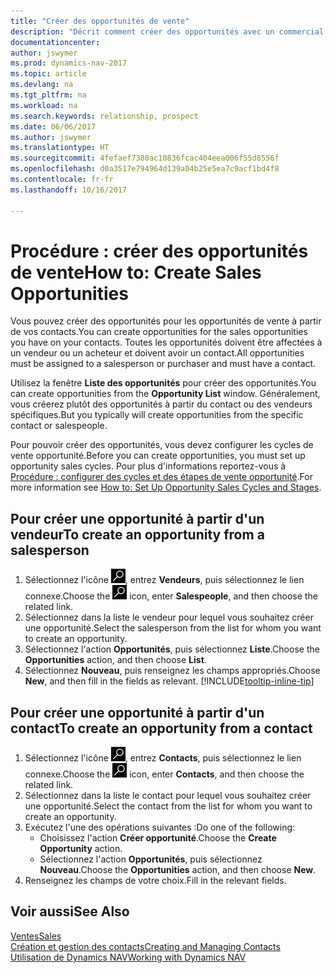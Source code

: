 ```yaml
---
title: "Créer des opportunités de vente"
description: "Décrit comment créer des opportunités avec un commercial ou un contact dans Dynamics NAV."
documentationcenter: 
author: jswymer
ms.prod: dynamics-nav-2017
ms.topic: article
ms.devlang: na
ms.tgt_pltfrm: na
ms.workload: na
ms.search.keywords: relationship, prospect
ms.date: 06/06/2017
ms.author: jswymer
ms.translationtype: HT
ms.sourcegitcommit: 4fefaef7380ac10836fcac404eea006f55d8556f
ms.openlocfilehash: d0a3517e794964d139a04b25e5ea7c9acf1bd4f8
ms.contentlocale: fr-fr
ms.lasthandoff: 10/16/2017

---
```

# <a name="how-to-create-sales-opportunities"></a><span data-ttu-id="91804-103">Procédure : créer des opportunités de vente</span><span class="sxs-lookup"><span data-stu-id="91804-103">How to: Create Sales Opportunities</span></span>
<span data-ttu-id="91804-104">Vous pouvez créer des opportunités pour les opportunités de vente à partir de vos contacts.</span><span class="sxs-lookup"><span data-stu-id="91804-104">You can create opportunities for the sales opportunities you have on your contacts.</span></span> <span data-ttu-id="91804-105">Toutes les opportunités doivent être affectées à un vendeur ou un acheteur et doivent avoir un contact.</span><span class="sxs-lookup"><span data-stu-id="91804-105">All opportunities must be assigned to a salesperson or purchaser and must have a contact.</span></span>

<span data-ttu-id="91804-106">Utilisez la fenêtre **Liste des opportunités** pour créer des opportunités.</span><span class="sxs-lookup"><span data-stu-id="91804-106">You can create opportunities from the **Opportunity List** window.</span></span> <span data-ttu-id="91804-107">Généralement, vous créerez plutôt des opportunités à partir du contact ou des vendeurs spécifiques.</span><span class="sxs-lookup"><span data-stu-id="91804-107">But you typically will create opportunities from the specific contact or salespeople.</span></span>

<span data-ttu-id="91804-108">Pour pouvoir créer des opportunités, vous devez configurer les cycles de vente opportunité.</span><span class="sxs-lookup"><span data-stu-id="91804-108">Before you can create opportunities, you must set up opportunity sales cycles.</span></span> <span data-ttu-id="91804-109">Pour plus d'informations reportez-vous à [Procédure : configurer des cycles et des étapes de vente opportunité](marketing-how-setup-opportunity-sales-cycles-stages.md).</span><span class="sxs-lookup"><span data-stu-id="91804-109">For more information see [How to: Set Up Opportunity Sales Cycles and Stages](marketing-how-setup-opportunity-sales-cycles-stages.md).</span></span>

## <a name="to-create-an-opportunity-from-a-salesperson"></a><span data-ttu-id="91804-110">Pour créer une opportunité à partir d'un vendeur</span><span class="sxs-lookup"><span data-stu-id="91804-110">To create an opportunity from a salesperson</span></span>
1. <span data-ttu-id="91804-111">Sélectionnez l'icône ![Page ou état pour la recherche](media/ui-search/search_small.png "Page ou état pour la recherche"), entrez **Vendeurs**, puis sélectionnez le lien connexe.</span><span class="sxs-lookup"><span data-stu-id="91804-111">Choose the ![Search for Page or Report](media/ui-search/search_small.png "Search for Page or Report icon") icon, enter **Salespeople**, and then choose the related link.</span></span>
2. <span data-ttu-id="91804-112">Sélectionnez dans la liste le vendeur pour lequel vous souhaitez créer une opportunité.</span><span class="sxs-lookup"><span data-stu-id="91804-112">Select the salesperson from the list for whom you want to create an opportunity.</span></span>
3. <span data-ttu-id="91804-113">Sélectionnez l'action **Opportunités**, puis sélectionnez **Liste**.</span><span class="sxs-lookup"><span data-stu-id="91804-113">Choose the **Opportunities** action, and then choose **List**.</span></span>
4. <span data-ttu-id="91804-114">Sélectionnez **Nouveau**, puis renseignez les champs appropriés.</span><span class="sxs-lookup"><span data-stu-id="91804-114">Choose **New**, and then fill in the fields as relevant.</span></span> [!INCLUDE[tooltip-inline-tip](includes/tooltip-inline-tip_md.md)]  



## <a name="to-create-an-opportunity-from-a-contact"></a><span data-ttu-id="91804-115">Pour créer une opportunité à partir d'un contact</span><span class="sxs-lookup"><span data-stu-id="91804-115">To create an opportunity from a contact</span></span>
1. <span data-ttu-id="91804-116">Sélectionnez l'icône ![Page ou état pour la recherche](media/ui-search/search_small.png "Page ou état pour la recherche"), entrez **Contacts**, puis sélectionnez le lien connexe.</span><span class="sxs-lookup"><span data-stu-id="91804-116">Choose the ![Search for Page or Report](media/ui-search/search_small.png "Search for Page or Report icon") icon, enter **Contacts**, and then choose the related link.</span></span>
2. <span data-ttu-id="91804-117">Sélectionnez dans la liste le contact pour lequel vous souhaitez créer une opportunité.</span><span class="sxs-lookup"><span data-stu-id="91804-117">Select the contact from the list for whom you want to create an opportunity.</span></span>
3. <span data-ttu-id="91804-118">Exécutez l'une des opérations suivantes :</span><span class="sxs-lookup"><span data-stu-id="91804-118">Do one of the following:</span></span>
   * <span data-ttu-id="91804-119">Choisissez l'action **Créer opportunité**.</span><span class="sxs-lookup"><span data-stu-id="91804-119">Choose the **Create Opportunity** action.</span></span>
   * <span data-ttu-id="91804-120">Sélectionnez l'action **Opportunités**, puis sélectionnez **Nouveau**.</span><span class="sxs-lookup"><span data-stu-id="91804-120">Choose the  **Opportunities** action, and then choose **New**.</span></span>
4. <span data-ttu-id="91804-121">Renseignez les champs de votre choix.</span><span class="sxs-lookup"><span data-stu-id="91804-121">Fill in the relevant fields.</span></span>

## <a name="see-also"></a><span data-ttu-id="91804-122">Voir aussi</span><span class="sxs-lookup"><span data-stu-id="91804-122">See Also</span></span>
[<span data-ttu-id="91804-123">Ventes</span><span class="sxs-lookup"><span data-stu-id="91804-123">Sales</span></span>](sales-manage-sales.md)  
[<span data-ttu-id="91804-124">Création et gestion des contacts</span><span class="sxs-lookup"><span data-stu-id="91804-124">Creating and Managing Contacts</span></span>](marketing-contacts.md)  
[<span data-ttu-id="91804-125">Utilisation de Dynamics NAV</span><span class="sxs-lookup"><span data-stu-id="91804-125">Working with Dynamics NAV</span></span>](ui-work-product.md)

